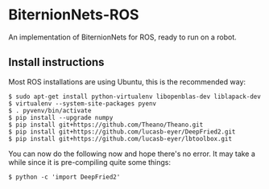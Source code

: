 # BiternionNets-ROS
An implementation of BiternionNets for ROS, ready to run on a robot.

Install instructions
--------------------

Most ROS installations are using Ubuntu, this is the recommended way:

```
$ sudo apt-get install python-virtualenv libopenblas-dev liblapack-dev
$ virtualenv --system-site-packages pyenv
$ . pyvenv/bin/activate
$ pip install --upgrade numpy
$ pip install git+https://github.com/Theano/Theano.git
$ pip install git+https://github.com/lucasb-eyer/DeepFried2.git
$ pip install git+https://github.com/lucasb-eyer/lbtoolbox.git
```

You can now do the following now and hope there's no error.
It may take a while since it is pre-compiling quite some things:

```
$ python -c 'import DeepFried2'
```
